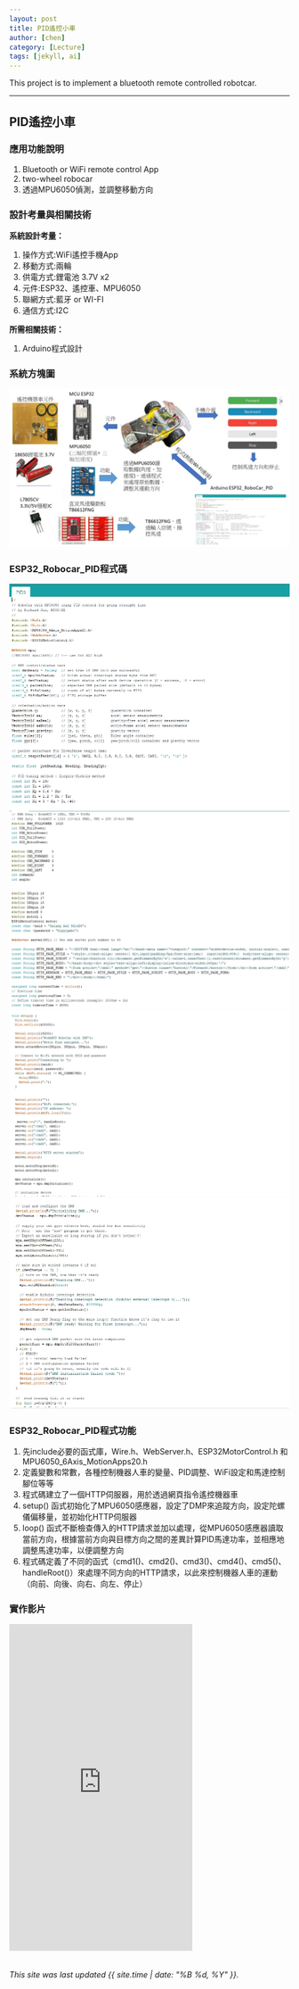 ```yaml
---
layout: post
title: PID遙控小車
author: [chen]
category: [Lecture]
tags: [jekyll, ai]
---
```


This project is to implement a bluetooth remote controlled robotcar.

---
## PID遙控小車
### 應用功能說明
1. Bluetooth or WiFi remote control App 
2. two-wheel robocar
3. 透過MPU6050偵測，並調整移動方向

### 設計考量與相關技術
**系統設計考量：**<br>
1. 操作方式:WiFi遙控手機App
2. 移動方式:兩輪 
3. 供電方式:鋰電池 3.7V x2
4. 元件:ESP32、遙控車、MPU6050
5. 聯網方式:藍牙 or WI-FI
6. 通信方式:I2C

**所需相關技術：**
1. Arduino程式設計


### 系統方塊圖
![](https://github.com/hjgyjg123/MCU-project/blob/main/images/ESP32_PID%E7%B3%BB%E7%B5%B1%E6%96%B9%E5%A1%8A%E5%9C%96.jpg?raw=true)

### ESP32_Robocar_PID程式碼
![](https://github.com/hjgyjg123/MCU-project/blob/main/images/ESP32_PID%E7%A8%8B%E5%BC%8F%E7%A2%BC1.jpg?raw=true)
![](https://github.com/hjgyjg123/MCU-project/blob/main/images/ESP32_PID%E7%A8%8B%E5%BC%8F%E7%A2%BC2.jpg?raw=true)
![](https://github.com/hjgyjg123/MCU-project/blob/main/images/ESP32_PID%E7%A8%8B%E5%BC%8F%E7%A2%BC3.jpg?raw=true)
![](https://github.com/hjgyjg123/MCU-project/blob/main/images/ESP32_PID%E7%A8%8B%E5%BC%8F%E7%A2%BC4.jpg?raw=true)

### ESP32_Robocar_PID程式功能
1. 先include必要的函式庫，Wire.h、WebServer.h、ESP32MotorControl.h 和 MPU6050_6Axis_MotionApps20.h
2. 定義變數和常數，各種控制機器人車的變量、PID調整、WiFi設定和馬達控制腳位等等
3. 程式碼建立了一個HTTP伺服器，用於透過網頁指令遙控機器車
4. setup() 函式初始化了MPU6050感應器，設定了DMP來追蹤方向，設定陀螺儀偏移量，並初始化HTTP伺服器
5. loop() 函式不斷檢查傳入的HTTP請求並加以處理，從MPU6050感應器讀取當前方向，根據當前方向與目標方向之間的差異計算PID馬達功率，並相應地調整馬達功率，以便調整方向
6. 程式碼定義了不同的函式（cmd1()、cmd2()、cmd3()、cmd4()、cmd5()、handleRoot()）來處理不同方向的HTTP請求，以此來控制機器人車的運動（向前、向後、向右、向左、停止）

### 實作影片
<iframe width="329" height="586" src="https://www.youtube.com/embed/1DGSCxA9pBQ" title="藍芽遙控車" frameborder="0" allow="accelerometer; autoplay; clipboard-write; encrypted-media; gyroscope; picture-in-picture; web-share" allowfullscreen></iframe>

<br>
<br>

*This site was last updated {{ site.time | date: "%B %d, %Y" }}.*


